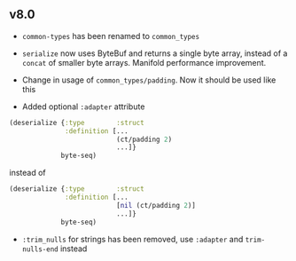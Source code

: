 ## v8.0

* `common-types` has been renamed to `common_types`

* `serialize` now uses ByteBuf and returns a single byte array, instead of a `concat` of smaller byte arrays. Manifold performance improvement.

* Change in usage of `common_types/padding`. Now it should be used like this

* Added optional `:adapter` attribute

```clj
(deserialize {:type        :struct
              :definition [...
                           (ct/padding 2)
                           ...]}
             byte-seq)
```

instead of

```clj
(deserialize {:type        :struct
              :definition [...
                           [nil (ct/padding 2)]
                           ...]}
             byte-seq)
```

* `:trim_nulls` for strings has been removed, use `:adapter` and `trim-nulls-end` instead
